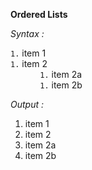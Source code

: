 **Ordered Lists**

*Syntax :*

`` 1. `` item 1<br />
`` 1. `` item 2<br />
&nbsp;&nbsp;&nbsp;&nbsp;&nbsp;&nbsp;&nbsp;&nbsp;&nbsp;&nbsp;&nbsp;&nbsp;`` 1. `` item 2a<br />
&nbsp;&nbsp;&nbsp;&nbsp;&nbsp;&nbsp;&nbsp;&nbsp;&nbsp;&nbsp;&nbsp;&nbsp;`` 1. `` item 2b<br />

*Output :*

1. item 1
1. item 2
  1. item 2a
  1. item 2b

